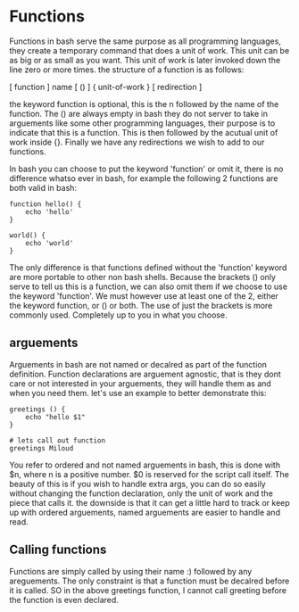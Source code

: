 Functions
=========
Functions in bash serve the same purpose as all programming languages, they create a temporary command that does a unit of work. This unit can be as big or as small as you want. This unit of work is later invoked down the line zero or more times. the structure of a function is as follows:

[ function ] name [ () ] { unit-of-work } [ redirection ]

the keyword function is optional, this is the n followed by the name of the function. The () are always empty in bash they do not server to take in arguements like some other programming languages, their purpose is to indicate that this is a function. This is then followed by the acutual unit of work inside {}. Finally we have any redirections we wish to add to our functions.

In bash you can choose to put the keyword 'function' or omit it, there is no difference whatso ever in bash, for example the following 2 functions are both valid in bash:
	
	function hello() {
		echo 'hello'
	}

	world() {
		echo 'world'
	}

The only difference is that functions defined without the 'function' keyword are more portable to other non bash shells.
Because the brackets () only serve to tell us this is a function, we can also omit them if we choose to use the keyword 'function'. We must however use at least one of the 2, either the keyword function, or () or both. The use of just the brackets is more commonly used. Completely up to you in what you choose.

arguements
----------
Arguements in bash are not named or decalred as part of the function definition. Function declarations are arguement agnostic, that is they dont care or not interested in your arguements, they will handle them as and when you need them. let's use an example to better demonstrate this:

	greetings () {
		echo "hello $1"
	}
	
	# lets call out function
	greetings Miloud

You refer to ordered and not named arguements in bash, this is done with $n, where n is a positive number. $0 is reserved for the script call itself. The beauty of this is if you wish to handle extra args, you can do so easily without changing the function declaration, only the unit of work and the piece that calls it. the downside is that it can get a little hard to track or keep up with ordered arguements, named arguements are easier to handle and read.

Calling functions
-----------------
Functions are simply called by using their name :) followed by any areguements. The only constraint is that a function must be decalred before it is called. SO in the above greetings function, I cannot call greeting before the function is even declared.
